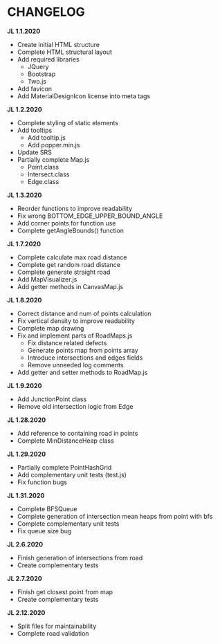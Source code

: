 # CHANGELOG

__JL 1.1.2020__
- Create initial HTML structure
- Complete HTML structural layout
- Add required libraries
    - JQuery
    - Bootstrap
    - Two.js
- Add favicon
- Add MaterialDesignIcon license into meta tags

__JL 1.2.2020__
- Complete styling of static elements
- Add tooltips
    - Add tooltip.js
    - Add popper.min.js
- Update SRS
- Partially complete Map.js
    - Point.class
    - Intersect.class
    - Edge.class

__JL 1.3.2020__
- Reorder functions to improve readability
- Fix wrong BOTTOM_EDGE_UPPER_BOUND_ANGLE
- Add corner points for function use
- Complete getAngleBounds() function

__JL 1.7.2020__
- Complete calculate max road distance
- Complete get random road distance
- Complete generate straight road
- Add MapVisualizer.js
- Add getter methods in CanvasMap.js

__JL 1.8.2020__
- Correct distance and num of points calculation
- Fix vertical density to improve readability
- Complete map drawing
- Fix and implement parts of RoadMaps.js
    - Fix distance related defects
    - Generate points map from points array
    - Introduce intersections and edges fields
    - Remove unneeded log comments
- Add getter and setter methods to RoadMap.js

__JL 1.9.2020__
- Add JunctionPoint class
- Remove old intersection logic from Edge

__JL 1.28.2020__
- Add reference to containing road in points
- Complete MinDistanceHeap class

__JL 1.29.2020__
- Partially complete PointHashGrid
- Add complementary unit tests (test.js)
- Fix function bugs

__JL 1.31.2020__
- Complete BFSQueue
- Complete generation of intersection mean heaps from point with bfs
- Complete complementary unit tests
- Fix queue size bug

__JL 2.6.2020__
- Finish generation of intersections from road
- Create complementary tests

__JL 2.7.2020__
- Finish get closest point from map
- Create complementary tests

__JL 2.12.2020__
- Split files for maintainability
- Complete road validation